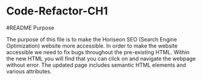 # Code-Refactor-CH1

#README Purpose

The purpose of this file is to make the Horiseon SEO (Search Engine Optimization) website more accessible. In order to make the website accessible we need to fix bugs throughout the pre-existing HTML. Within the new HTML you will find that you can click on and navigate the webpage without error. The updated page includes semantic HTML elements and various attributes. 
